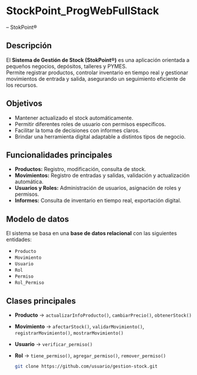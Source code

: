 # StockPoint_ProgWebFullStack

 – StokPoint®

## Descripción
El **Sistema de Gestión de Stock (StokPoint®)** es una aplicación orientada a pequeños negocios, depósitos, talleres y PYMES.  
Permite registrar productos, controlar inventario en tiempo real y gestionar movimientos de entrada y salida, asegurando un seguimiento eficiente de los recursos.


## Objetivos
- Mantener actualizado el stock automáticamente.  
- Permitir diferentes roles de usuario con permisos específicos.  
- Facilitar la toma de decisiones con informes claros.  
- Brindar una herramienta digital adaptable a distintos tipos de negocio.  


## Funcionalidades principales
- **Productos:** Registro, modificación, consulta de stock.  
- **Movimientos:** Registro de entradas y salidas, validación y actualización automática.  
- **Usuarios y Roles:** Administración de usuarios, asignación de roles y permisos.  
- **Informes:** Consulta de inventario en tiempo real, exportación digital.  

## Modelo de datos
El sistema se basa en una **base de datos relacional** con las siguientes entidades:  
- `Producto`  
- `Movimiento`  
- `Usuario`  
- `Rol`  
- `Permiso`  
- `Rol_Permiso`  

## Clases principales
- **Producto** → `actualizarInfoProducto()`, `cambiarPrecio()`, `obtenerStock()`  
- **Movimiento** → `afectarStock()`, `validarMovimiento()`, `registrarMovimiento()`, `mostrarMovimiento()`  
- **Usuario** → `verificar_permiso()`  
- **Rol** → `tiene_permiso()`, `agregar_permiso()`, `remover_permiso()`  


   ```bash
   git clone https://github.com/usuario/gestion-stock.git
